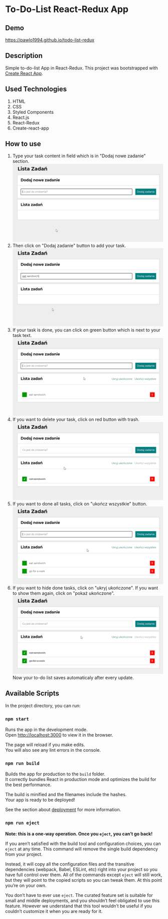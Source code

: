 # To-Do-List React-Redux App

## Demo
https://pawlo1994.github.io/todo-list-redux

## Description

Simple to-do-list App in React-Redux.
This project was bootstrapped with [Create React App](https://github.com/facebook/create-react-app).

## Used Technologies
1. HTML
2. CSS
3. Styled Components
4. React.js
5. React-Redux
6. Create-react-app

## How to use
1. Type your task content in field which is in "Dodaj nowe zadanie" section.
![type new task gif](images/typeNewTask.gif)
2. Then click on "Dodaj zadanie" button to add your task.
![add new task gif](images/addNewTask.gif)
3. If your task is done, you can click on green button which is next to your task text.
![done task gif](images/doneTask.gif)
4. If you want to delete your task, click on red button with trash.
![delete task gif](images/deleteTask.gif)
5. If you want to done all tasks, click on "ukończ wszystkie" button.
![done all tasks gif](images/doneAllTasks.gif)
6. If you want to hide done tasks, click on "ukryj ukończone". If you want to show them again, click on "pokaż ukończone".
![toggle done tasks gif](images/toggleDoneTasks.gif)
Now your to-do list saves automaticaly after every update.
## Available Scripts

In the project directory, you can run:

### `npm start`

Runs the app in the development mode.\
Open [http://localhost:3000](http://localhost:3000) to view it in the browser.

The page will reload if you make edits.\
You will also see any lint errors in the console.

### `npm run build`

Builds the app for production to the `build` folder.\
It correctly bundles React in production mode and optimizes the build for the best performance.

The build is minified and the filenames include the hashes.\
Your app is ready to be deployed!

See the section about [deployment](https://facebook.github.io/create-react-app/docs/deployment) for more information.

### `npm run eject`

**Note: this is a one-way operation. Once you `eject`, you can’t go back!**

If you aren’t satisfied with the build tool and configuration choices, you can `eject` at any time. This command will remove the single build dependency from your project.

Instead, it will copy all the configuration files and the transitive dependencies (webpack, Babel, ESLint, etc) right into your project so you have full control over them. All of the commands except `eject` will still work, but they will point to the copied scripts so you can tweak them. At this point you’re on your own.

You don’t have to ever use `eject`. The curated feature set is suitable for small and middle deployments, and you shouldn’t feel obligated to use this feature. However we understand that this tool wouldn’t be useful if you couldn’t customize it when you are ready for it.
